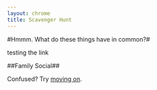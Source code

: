```yaml
---
layout: chrome
title: Scavenger Hunt
---
```

#Hmmm. What do these things have in common?#

testing the link

##Family Social##

Confused? Try [moving on](02.html "moving on").